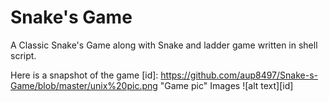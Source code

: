 # Snake's Game
  A Classic Snake's Game along with Snake and ladder game written in shell script.
  
 Here is a snapshot of the game
[id]: https://github.com/aup8497/Snake-s-Game/blob/master/unix%20pic.png "Game pic"
Images
![alt text][id]
